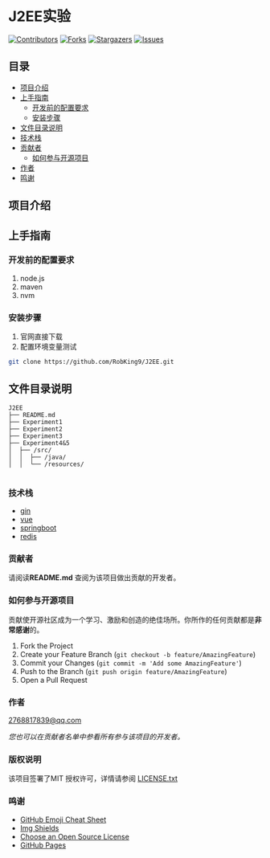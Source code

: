 # J2EE实验

<!-- PROJECT SHIELDS -->
[![Contributors][contributors-shield]][contributors-url]
[![Forks][forks-shield]][forks-url]
[![Stargazers][stars-shield]][stars-url]
[![Issues][issues-shield]][issues-url]

## 目录

- [项目介绍](#项目介绍) 
- [上手指南](#上手指南)
  - [开发前的配置要求](#开发前的配置要求)
  - [安装步骤](#安装步骤)
- [文件目录说明](#文件目录说明)
- [技术栈](#技术栈)
- [贡献者](#贡献者)
  - [如何参与开源项目](#如何参与开源项目)
- [作者](#作者)
- [鸣谢](#鸣谢)


## 项目介绍

## 上手指南


### 开发前的配置要求

1. node.js
2. maven
3. nvm

### **安装步骤**

1. 官网直接下载
2. 配置环境变量测试

```sh
git clone https://github.com/RobKing9/J2EE.git
```

## 文件目录说明
```
J2EE 
├── README.md
├── Experiment1
├── Experiment2
├── Experiment3
├── Experiment4&5
│  ├── /src/
│  │  ├── /java/
│  │  └── /resources/


```

### 技术栈
- [gin](https://gin-gonic.com/zh-cn/)
- [vue](https://cn.vuejs.org/)
- [springboot](https://spring.io/projects/spring-boot)
- [redis](https://redis.io/)

### 贡献者

请阅读**README.md** 查阅为该项目做出贡献的开发者。

### 如何参与开源项目

贡献使开源社区成为一个学习、激励和创造的绝佳场所。你所作的任何贡献都是**非常感谢**的。


1. Fork the Project
2. Create your Feature Branch (`git checkout -b feature/AmazingFeature`)
3. Commit your Changes (`git commit -m 'Add some AmazingFeature'`)
4. Push to the Branch (`git push origin feature/AmazingFeature`)
5. Open a Pull Request


### 作者

2768817839@qq.com


 *您也可以在贡献者名单中参看所有参与该项目的开发者。*

### 版权说明

该项目签署了MIT 授权许可，详情请参阅 [LICENSE.txt](https://github.com/shaojintian/Best_README_template/blob/master/LICENSE.txt)

### 鸣谢


- [GitHub Emoji Cheat Sheet](https://www.webpagefx.com/tools/emoji-cheat-sheet)
- [Img Shields](https://shields.io)
- [Choose an Open Source License](https://choosealicense.com)
- [GitHub Pages](https://pages.github.com)

<!-- links -->
[your-project-path]:shaojintian/Best_README_template
[contributors-shield]: https://img.shields.io/github/contributors/RobKing9/J2EE.svg?style=flat-square
[contributors-url]: https://github.com/RobKing9/J2EE/graphs/contributors
[forks-shield]: https://img.shields.io/github/forks/RobKing9/J2EE.svg?style=flat-square
[forks-url]: https://github.com/RobKing9/J2EE/network/members
[stars-shield]: https://img.shields.io/github/stars/RobKing9/J2EE.svg?style=flat-square
[stars-url]: https://github.com/RobKing9/J2EE/stargazers
[issues-shield]: https://img.shields.io/github/issues/RobKing9/J2EE.svg?style=flat-square
[issues-url]: https://img.shields.io/github/issues/shaojintian/Best_README_template.svg
[license-shield]: https://img.shields.io/github/license/RobKing9/J2EE.svg?style=flat-square
[license-url]: https://github.com/RobKing9/J2EE/blob/master/LICENSE.txt
[linkedin-shield]: https://img.shields.io/badge/-LinkedIn-black.svg?style=flat-square&logo=linkedin&colorB=555
[linkedin-url]: https://linkedin.com/in/RobKing